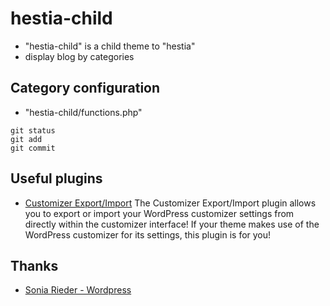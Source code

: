 # hestia-child
* "hestia-child" is a child theme to "hestia" 
* display blog by categories 

## Category configuration
* "hestia-child/functions.php"

```
git status
git add
git commit
```

## Useful plugins
* [Customizer Export/Import](https://wordpress.org/plugins/customizer-export-import/)
The Customizer Export/Import plugin allows you to export or import your WordPress customizer settings from directly within the customizer interface! If your theme makes use of the WordPress customizer for its settings, this plugin is for you!

## Thanks
* [Sonia Rieder - Wordpress](https://www.webtimiser.de/wordpress-child-theme-erstellen/)